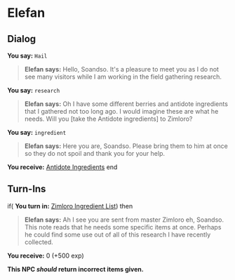 # Elefan
## Dialog

**You say:** `Hail`



>**Elefan says:** Hello, Soandso. It's a pleasure to meet you as I do not see many visitors while I am working in the field gathering research.

**You say:** `research`



>**Elefan says:** Oh I have some different berries and antidote ingredients that I gathered not too long ago. I would imagine these are what he needs. Will you [take the Antidote ingredients] to Zimloro?

**You say:** `ingredient`



>**Elefan says:** Here you are, Soandso. Please bring them to him at once so they do not spoil and thank you for your help.


**You receive:**  [Antidote Ingredients](/item/4759)
end

## Turn-Ins



if( **You turn in:** [Zimloro Ingredient List](/item/4758)) then


>**Elefan says:** Ah I see you are sent from master Zimloro eh, Soandso. This note reads that he needs some specific items at once. Perhaps he could find some use out of all of this research I have recently collected.


 **You receive:** 0 (+500 exp)

**This NPC *should* return incorrect items given.**
